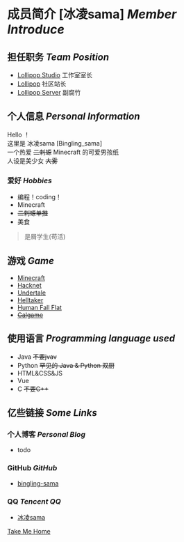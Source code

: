 # 成员简介 [冰凌sama] *Member Introduce*

## 担任职务 *Team Position*

- [Lollipop Studio](/) 工作室室长
- [Lollipop]() 社区站长
- [Lollipop Server]() 副腐竹

## 个人信息 *Personal Information*

Hello ！   
这里是 冰凌sama [Bingling_sama]    
一个热爱 ~~二刺螈~~ Minecraft 的可爱男孩纸   
人设是美少女 ~~大雾~~   

### 爱好 *Hobbies* 

- 编程！coding！
- Minecraft
- ~~二刺螈单推~~
- 美食
> 是屑学生(苟活)

## 游戏 *Game*

- [Minecraft](https://minecraft.net)
- [Hacknet](https://store.steampowered.com/app/365450/Hacknet)
- [Undertale](https://store.steampowered.com/app/391540/Undertale)
- [Helltaker](https://store.steampowered.com/app/1289310/Helltaker)
- [Human Fall Flat](https://store.steampowered.com/app/477160/__Human_Fall_Flat)
- ~~[Galgame](bushi)~~

## 使用语言 *Programming language used*

- Java ~~不要jvav~~
- Python ~~罕见的 Java & Python 双厨~~
- HTML&CSS&JS
- Vue
- C ~~不要C++~~

## 亿些链接 *Some Links*

### 个人博客 *Personal Blog*

- todo

### GitHub *GitHub*

- [bingling-sama](https://github.com/bingling-sama/)

### QQ *Tencent QQ*

- [冰凌sama](http://wpa.qq.com/msgrd?v=3&uin=2082152212&site=qq&menu=yes)

[Take Me Home](/)

